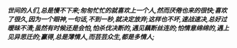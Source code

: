 ***世间的人们,总是慢不下来;匆匆忙忙的就喜欢上一个人,然而厌倦也来的很快;喜欢了很久,因为一个眼神,一句话,不到一秒,就决定放弃;这样也不坏,速战速决,总好过暧昧不清;虽然有时候还是会怕,怕杀伐决断的,遇见藕断丝连的;怕情意绵绵的,遇上见异思迁的;赢得,总是薄情人,而芸芸众生,都是多情人;***
